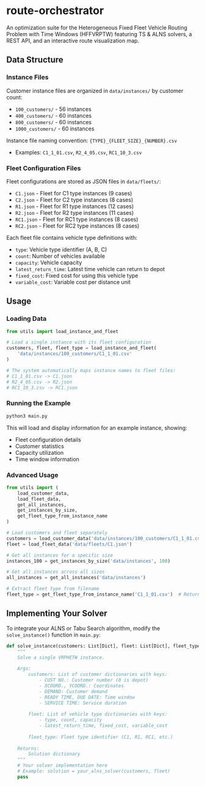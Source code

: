 # route-orchestrator
An optimization suite for the Heterogeneous Fixed Fleet Vehicle Routing Problem with Time Windows (HFFVRPTW) featuring TS & ALNS solvers, a REST API, and an interactive route visualization map.

## Data Structure

### Instance Files
Customer instance files are organized in `data/instances/` by customer count:
- `100_customers/` - 56 instances
- `400_customers/` - 60 instances  
- `800_customers/` - 60 instances
- `1000_customers/` - 60 instances

Instance file naming convention: `{TYPE}_{FLEET_SIZE}_{NUMBER}.csv`
- Examples: `C1_1_01.csv`, `R2_4_05.csv`, `RC1_10_3.csv`

### Fleet Configuration Files
Fleet configurations are stored as JSON files in `data/fleets/`:
- `C1.json` - Fleet for C1 type instances (9 cases)
- `C2.json` - Fleet for C2 type instances (8 cases)
- `R1.json` - Fleet for R1 type instances (12 cases)
- `R2.json` - Fleet for R2 type instances (11 cases)
- `RC1.json` - Fleet for RC1 type instances (8 cases)
- `RC2.json` - Fleet for RC2 type instances (8 cases)

Each fleet file contains vehicle type definitions with:
- `type`: Vehicle type identifier (A, B, C)
- `count`: Number of vehicles available
- `capacity`: Vehicle capacity
- `latest_return_time`: Latest time vehicle can return to depot
- `fixed_cost`: Fixed cost for using this vehicle type
- `variable_cost`: Variable cost per distance unit

## Usage

### Loading Data

```python
from utils import load_instance_and_fleet

# Load a single instance with its fleet configuration
customers, fleet, fleet_type = load_instance_and_fleet(
    'data/instances/100_customers/C1_1_01.csv'
)

# The system automatically maps instance names to fleet files:
# C1_1_01.csv -> C1.json
# R2_4_05.csv -> R2.json
# RC1_10_3.csv -> RC1.json
```

### Running the Example

```bash
python3 main.py
```

This will load and display information for an example instance, showing:
- Fleet configuration details
- Customer statistics
- Capacity utilization
- Time window information

### Advanced Usage

```python
from utils import (
    load_customer_data,
    load_fleet_data,
    get_all_instances,
    get_instances_by_size,
    get_fleet_type_from_instance_name
)

# Load customers and fleet separately
customers = load_customer_data('data/instances/100_customers/C1_1_01.csv')
fleet = load_fleet_data('data/fleets/C1.json')

# Get all instances for a specific size
instances_100 = get_instances_by_size('data/instances', 100)

# Get all instances across all sizes
all_instances = get_all_instances('data/instances')

# Extract fleet type from filename
fleet_type = get_fleet_type_from_instance_name('C1_1_01.csv')  # Returns 'C1'
```

## Implementing Your Solver

To integrate your ALNS or Tabu Search algorithm, modify the `solve_instance()` function in `main.py`:

```python
def solve_instance(customers: List[Dict], fleet: List[Dict], fleet_type: str) -> Dict:
    """
    Solve a single VRPHETW instance.
    
    Args:
        customers: List of customer dictionaries with keys:
            - CUST NO.: Customer number (0 is depot)
            - XCOORD., YCOORD.: Coordinates
            - DEMAND: Customer demand
            - READY TIME, DUE DATE: Time window
            - SERVICE TIME: Service duration
        
        fleet: List of vehicle type dictionaries with keys:
            - type, count, capacity
            - latest_return_time, fixed_cost, variable_cost
        
        fleet_type: Fleet type identifier (C1, R1, RC1, etc.)
    
    Returns:
        Solution dictionary
    """
    # Your solver implementation here
    # Example: solution = your_alns_solver(customers, fleet)
    pass
```
